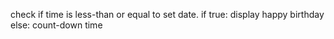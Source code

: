 check if time is less-than or equal to set date.
if true:
    display happy birthday
else:
    count-down time